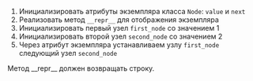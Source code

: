 1. Инициализировать атрибуты экземпляра класса `Node`: `value` и `next`
2. Реализовать метод `__repr__` для отображения экземпляра
3. Инициализировать первый узел `first_node` со значением 1
4. Инициализировать второй узел `second_node` со значением 2
5. Через атрибут экземпляра устанавливаем узлу `first_node` следующий узел `second_node`

<div class="hint">
  Метод  __repr__ должен возвращать строку.
</div>
